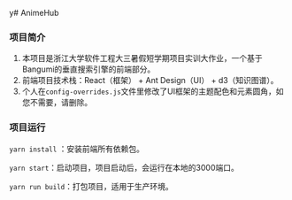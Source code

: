 y# AnimeHub
### 项目简介

1. 本项目是浙江大学软件工程大三暑假短学期项目实训大作业，一个基于Bangumi的垂直搜索引擎的前端部分。
2. 前端项目技术栈：React（框架） + Ant Design（UI） + d3（知识图谱）。
3. 个人在`config-overrides.js`文件里修改了UI框架的主题配色和元素圆角，如您不需要，请删除。

### 项目运行

`yarn install` ：安装前端所有依赖包。

`yarn start`：启动项目，项目启动后，会运行在本地的3000端口。

`yarn run build`：打包项目，适用于生产环境。
